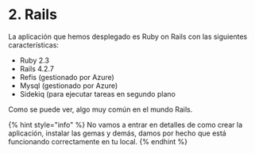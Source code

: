 # 2. Rails

La aplicación que hemos desplegado es Ruby on Rails con las siguientes características:

* Ruby 2.3
* Rails 4.2.7
* Refis \(gestionado por Azure\)
* Mysql \(gestionado por Azure\)
* Sidekiq \(para ejecutar tareas en segundo plano

Como se puede ver, algo muy común en el mundo Rails.

{% hint style="info" %}
No vamos a entrar en detalles de como crear la aplicación, instalar las gemas y demás, damos por hecho que está funcionando correctamente en tu local.
{% endhint %}



